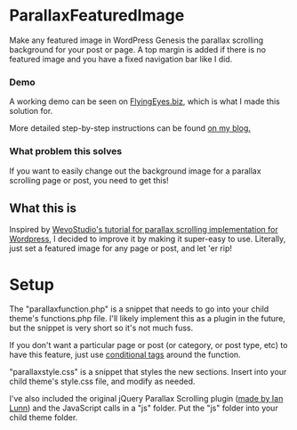 ParallaxFeaturedImage
=====================

Make any featured image in WordPress Genesis the parallax scrolling background for your post or page. A top margin is added if there is no featured image and you have a fixed navigation bar like I did.

### Demo
A working demo can be seen on <a href="http://www.flyingeyes.biz">FlyingEyes.biz</a>, which is what I made this solution for.

More detailed step-by-step instructions can be found <a href="http://anitacheng.com/parallax-scrolling-featured-image-in-wordpress-genesis">on my blog.</a>

### What problem this solves
If you want to easily change out the background image for a parallax scrolling page or post, you need to get this!

## What this is
Inspired by <a href="http://wevostudio.com/wordpress-parallax-implementation/">WevoStudio's tutorial for parallax scrolling implementation for Wordpress</a>, I decided to improve it by making it super-easy to use. Literally, just set a featured image for any page or post, and let 'er rip!

# Setup
The "parallaxfunction.php" is a snippet that needs to go into your child theme's functions.php file. I'll likely implement this as a plugin in the future, but the snippet is very short so it's not much fuss.

If you don't want a particular page or post (or category, or post type, etc) to have this feature, just use <a href="http://codex.wordpress.org/Conditional_Tags">conditional tags</a> around the function.

"parallaxstyle.css" is a snippet that styles the new sections. Insert into your child theme's style.css file, and modify as needed.

I've also included the original jQuery Parallax Scrolling plugin (<a href="http://ianlunn.co.uk/plugins/jquery-parallax/">made by Ian Lunn</a>) and the JavaScript calls in a "js" folder. Put the "js" folder into your child theme folder.